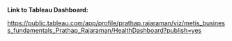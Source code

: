 **Link to Tableau Dashboard:**

https://public.tableau.com/app/profile/prathap.rajaraman/viz/metis_business_fundamentals_Prathap_Rajaraman/HealthDashboard?publish=yes